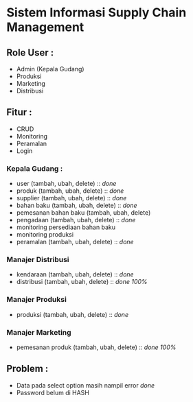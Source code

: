 # Sistem Informasi Supply Chain Management

## Role User :
- Admin (Kepala Gudang)
- Produksi
- Marketing
- Distribusi

## Fitur :
- CRUD
- Monitoring
- Peramalan
- Login

### Kepala Gudang :
- user (tambah, ubah, delete) :: *done*
- produk (tambah, ubah, delete) :: *done*
- supplier (tambah, ubah, delete) :: *done*
- bahan baku (tambah, ubah, delete) :: *done*
- pemesanan bahan baku (tambah, ubah, delete)
- pengadaan (tambah, ubah, delete) :: *done* 
- monitoring persediaan bahan baku
- monitoring produksi
- peramalan (tambah, ubah, delete) :: *done*

### Manajer Distribusi
- kendaraan (tambah, ubah, delete) :: *done*
- distribusi (tambah, ubah, delete) :: *done 100%*

### Manajer Produksi
- produksi (tambah, ubah, delete) :: *done*

### Manajer Marketing
- pemesanan produk (tambah, ubah, delete) :: *done 100%* 

## Problem :
- Data pada select option masih nampil error *done*
- Password belum di HASH

